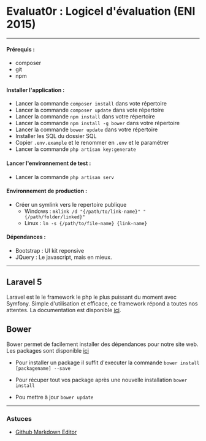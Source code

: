 # Evaluat0r : Logicel d'évaluation (ENI 2015)
---

#### Prérequis :

+ composer
+ git
+ npm

#### Installer l'application :

+ Lancer la commande `composer install` dans vote répertoire
+ Lancer la commande `composer update` dans vote répertoire
+ Lancer la commande `npm install` dans votre répertoire
+ Lancer la commande `npm install -g bower` dans votre répertoire
+ Lancer la commande `bower update` dans votre répertoire
+ Installer les SQL du dossier SQL
+ Copier `.env.example` et le renommer en `.env` et le paramétrer
+ Lancer la commande `php artisan key:generate`

#### Lancer l'environnement de test :

+ Lancer la commande `php artisan serv`


#### Environnement de production :

+ Créer un symlink vers le repertoire publique
	+ Windows : `mklink /d "{/path/to/link-name}" "{/path/folder/linked}"`
	+ Linux : `ln -s {/path/to/file-name} {link-name}`

#### Dépendances :

+ Bootstrap : UI kit reponsive 
+ JQuery : Le javascript, mais en mieux.

----


## Laravel 5

Laravel est le le framework le php le plus puissant du moment avec Symfony.
Simple d'utilisation et efficace, ce framework répond a toutes nos attentes.
La documentation est disponible [ici](http://laravel.com/docs/5.1).

## Bower

Bower permet de facilement installer des dépendances pour notre site web.
Les packages sont disponible [ici](http://bower.io/search/)

+ Pour installer un package il suffit d'executer la commande `bower install [packagename] --save`

+ Pour récuper tout vos package après une nouvelle installation `bower install`
+ Pou mettre à jour `bower update`

----

### Astuces

+ [Github Markdown Editor](https://jbt.github.io/markdown-editor/)